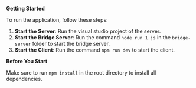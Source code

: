 **Getting Started**

To run the application, follow these steps:

1. **Start the Server**: Run the visual studio project of the server.
2. **Start the Bridge Server**: Run the command `node run 1.js` in the `bridge-server` folder to start the bridge server.
3. **Start the Client**: Run the command `npm run dev` to start the client.

**Before You Start**

Make sure to run `npm install` in the root directory to install all dependencies.
